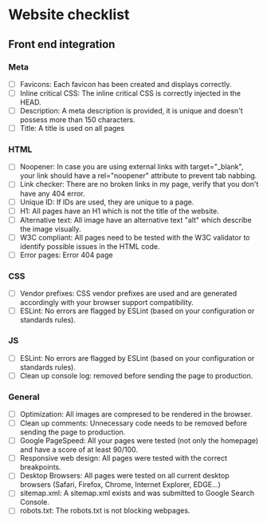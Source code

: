 # Website checklist

## Front end integration

### Meta

- [ ] Favicons: Each favicon has been created and displays correctly.
- [ ] Inline critical CSS: The inline critical CSS is correctly injected in the HEAD.
- [ ] Description: A meta description is provided, it is unique and doesn't possess more than 150 characters.
- [ ] Title: A title is used on all pages

### HTML

- [ ] Noopener: In case you are using external links with target="_blank", your link should have a rel="noopener" attribute to prevent tab nabbing.
- [ ] Link checker: There are no broken links in my page, verify that you don't have any 404 error.
- [ ] Unique ID: If IDs are used, they are unique to a page.
- [ ] H1: All pages have an H1 which is not the title of the website.
- [ ] Alternative text: All image have an alternative text "alt" which describe the image visually.
- [ ] W3C compliant: All pages need to be tested with the W3C validator to identify possible issues in the HTML code.
- [ ] Error pages: Error 404 page

### CSS

- [ ] Vendor prefixes: CSS vendor prefixes are used and are generated accordingly with your browser support compatibility.
- [ ] ESLint: No errors are flagged by ESLint (based on your configuration or standards rules).

### JS

- [ ] ESLint: No errors are flagged by ESLint (based on your configuration or standards rules).
- [ ] Clean up console log: removed before sending the page to production.

### General

- [ ] Optimization: All images are compresed to be rendered in the browser.
- [ ] Clean up comments: Unnecessary code needs to be removed before sending the page to production.
- [ ] Google PageSpeed: All your pages were tested (not only the homepage) and have a score of at least 90/100.
- [ ] Responsive web design: All pages were tested with the correct breakpoints.
- [ ] Desktop Browsers: All pages were tested on all current desktop browsers (Safari, Firefox, Chrome, Internet Explorer, EDGE...)
- [ ] sitemap.xml: A sitemap.xml exists and was submitted to Google Search Console.
- [ ] robots.txt: The robots.txt is not blocking webpages.